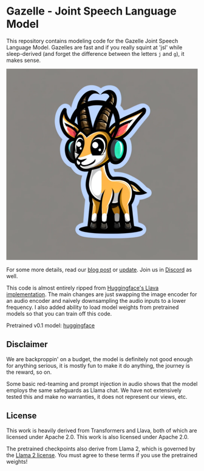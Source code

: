 # Gazelle - Joint Speech Language Model

This repository contains modeling code for the Gazelle Joint Speech Language Model. Gazelles are fast and if you really squint at 'jsl' while sleep-derived (and forget the difference between the letters `j` and `g`), it makes sense.

![gazelle wearing headphones, cartoon style](logo.webp)

For some more details, read our [blog post](https://tincans.ai/slm) or [update](https://tincans.ai/slm2). Join us in [Discord](git@github.com:tincans-ai/gazelle.git) as well.

This code is almost entirely ripped from [Huggingface's Llava implementation](https://github.com/huggingface/transformers/blob/f7ef7cec6c6c162087421f36a17eabdbb223579d/src/transformers/models/llava/modeling_llava.py). The main changes are just swapping the image encoder for an audio encoder and naively downsampling the audio inputs to a lower frequency. I also added ability to load model weights from pretrained models so that you can train off this code. 

Pretrained v0.1 model: [huggingface](https://huggingface.co/tincans-ai/gazelle-v0.1)

## Disclaimer

We are backproppin' on a budget, the model is definitely not good enough for anything serious, it is mostly fun to make it do anything, the journey is the reward, so on.

Some basic red-teaming and prompt injection in audio shows that the model employs the same safeguards as Llama chat. We have not extensively tested this and make no warranties, it does not represent our views, etc.

## License

This work is heavily derived from Transformers and Llava, both of which are licensed under Apache 2.0. This work is also licensed under Apache 2.0.

The pretrained checkpoints also derive from Llama 2, which is governed by the [Llama 2 license](https://ai.meta.com/llama/license/). You must agree to these terms if you use the pretrained weights!